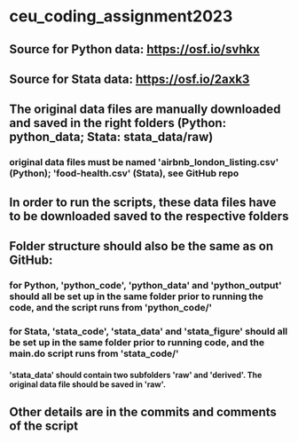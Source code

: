 # ceu_coding_assignment2023

## Source for Python data: https://osf.io/svhkx
## Source for Stata data: https://osf.io/2axk3

## The original data files are manually downloaded and saved in the right folders (Python: python_data; Stata: stata_data/raw)

### original data files must be named 'airbnb_london_listing.csv' (Python); 'food-health.csv' (Stata), see GitHub repo

## In order to run the scripts, these data files have to be downloaded saved to the respective folders

## Folder structure should also be the same as on GitHub:

### for Python, 'python_code', 'python_data' and 'python_output' should all be set up in the same folder prior to running the code, and the script runs from 'python_code/'

### for Stata, 'stata_code', 'stata_data' and 'stata_figure' should all be set up in the same folder prior to running code, and the main.do script runs from 'stata_code/'
		
#### 'stata_data' should contain two subfolders 'raw' and 'derived'. The original data file should be saved in 'raw'.

## Other details are in the commits and comments of the script
